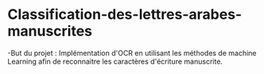# Classification-des-lettres-arabes-manuscrites

-But du projet :
    Implémentation d'OCR en utilisant les méthodes de machine Learning afin de reconnaitre les
    caractères d'écriture manuscrite.
  
